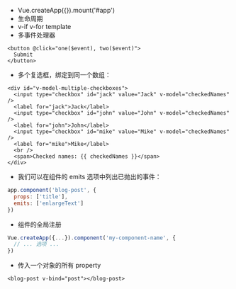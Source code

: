  - Vue.createApp({}).mount('#app')
 - 生命周期
 - v-if v-for template
 - 多事件处理器
```vue
<button @click="one($event), two($event)">
  Submit
</button>
```
 - 多个复选框，绑定到同一个数组：
```vue
<div id="v-model-multiple-checkboxes">
  <input type="checkbox" id="jack" value="Jack" v-model="checkedNames" />
  <label for="jack">Jack</label>
  <input type="checkbox" id="john" value="John" v-model="checkedNames" />
  <label for="john">John</label>
  <input type="checkbox" id="mike" value="Mike" v-model="checkedNames" />
  <label for="mike">Mike</label>
  <br />
  <span>Checked names: {{ checkedNames }}</span>
</div>
```
 - 我们可以在组件的 emits 选项中列出已抛出的事件：
```javascript
app.component('blog-post', {
  props: ['title'],
  emits: ['enlargeText']
})
```
 - 组件的全局注册
```javascript
Vue.createApp({...}).component('my-component-name', {
  // ... 选项 ...
})
```
 - 传入一个对象的所有 property
```vue
<blog-post v-bind="post"></blog-post>
```


